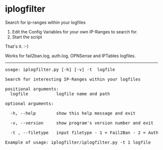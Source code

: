 # iplogfilter
Search for ip-ranges within your logfiles

1. Edit the Config Variables for your own IP-Ranges to search for.
2. Start the script

That's it. :-)

Works for fail2ban.log, auth.log, OPNSense and IPTables logfiles.

---
<pre>
usage: iplogfilter.py [-h] [-v] -t  logfile

Search for interesting IP-Ranges within your logfiles

positional arguments:
  logfile           logfile name and path

optional arguments:<br /> 
  -h, --help        show this help message and exit<br /> 
  -v, --version     show program's version number and exit<br /> 
  -t , --filetype   input filetype - 1 = Fail2Ban - 2 = AuthLog - 3 = OPNSense - 4 = IPTables

Example of usage: iplogfilter/iplogfilter.py -t 1 logfile<pre>
